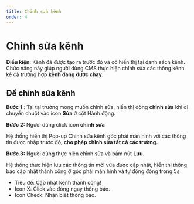 ```yaml
---
title: Chỉnh sửa kênh
order: 4
---
```


# Chỉnh sửa kênh
**Điều kiện**: Kênh đã được tạo ra trước đó và có hiển thị tại danh sách kênh.
 Chức năng này giúp người dùng CMS thực hiện chỉnh sửa các thông kênh kể cả trường hợp **kênh đang được chạy**.

 ## Để chỉnh sửa kênh

 **Bước 1** :
Tại tại trường mong muốn chỉnh sửa, hiển thị dòng **chỉnh sửa** khi di chuyển chuột vào icon **Sửa** ở cột Hành động.

 **Bước 2:** Người dùng click icon **chỉnh sửa** 

 Hệ thống hiển thị Pop-up Chỉnh sửa kênh góc phải màn hình với các thông tin được nhập trước đó, **cho phép chỉnh sửa tất cả các trường.**

 **Bước 3:** Người dùng thực hiện chỉnh sửa và bấm nút **Lưu.** 

 Hệ thống thực hiện lưu các thông tin mới vừa được cập nhật, hiển thị thông báo cập nhật thành công ở góc phải màn hình và tự động đóng trong 5s ![]()

 * Tiêu đề: Cập nhật kênh thành công!
 * Icon X: Click vào đóng ngay thông báo.
 * Icon Check: Nhận biết thông báo.